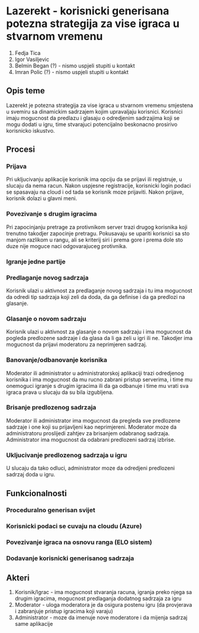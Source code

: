 # Lazerekt - korisnicki generisana potezna strategija za vise igraca u stvarnom vremenu

1. Fedja Tica
2. Igor Vasiljevic
3. Belmin Began (?) - nismo uspjeli stupiti u kontakt
4. Imran Polic (?) - nismo uspjeli stupiti u kontakt

## Opis teme

Lazerekt je potezna strategija za vise igraca u stvarnom vremenu smjestena u svemiru sa dinamickim sadrzajem kojim upravaljaju korisnici.
Korisnici imaju mogucnost da predlazu i glasaju o odredjenim sadrzajima koji se mogu dodati u igru, time stvarajuci potencijalno beskonacno prosirivo korisnicko iskustvo.

## Procesi

### Prijava

Pri ukljucivanju aplikacije korisnik ima opciju da se prijavi ili registruje, u slucaju da nema racun.
Nakon uspjesne registracije, korisnicki login podaci se spasavaju na cloud i od tada se korisnik moze prijaviti.
Nakon prijave, korisnik dolazi u glavni meni.

### Povezivanje s drugim igracima

Pri zapocinjanju pretrage za protivnikom server trazi drugog korisnika koji trenutno takodjer zapocinje pretragu.
Pokusavaju se upariti korisnici sa sto manjom razlikom u rangu, ali se kriterij siri i prema gore i prema dole sto duze nije moguce naci odgovarajuceg protivnika.

### Igranje jedne partije

### Predlaganje novog sadrzaja

Korisnik ulazi u aktivnost za predlaganje novog sadrzaja i tu ima mogucnost da odredi tip sadrzaja koji zeli da doda, da ga definise i da ga predlozi na glasanje.

### Glasanje o novom sadrzaju

Korisnik ulazi u aktivnost za glasanje o novom sadrzaju i ima mogucnost da pogleda predlozene sadrzaje i da glasa da li ga zeli u igri ili ne. Takodjer ima mogucnost da prijavi moderatoru za neprimjeren sadrzaj.

### Banovanje/odbanovanje korisnika

Moderator ili administrator u administratorskoj aplikaciji trazi odredjenog korisnika i ima mogucnost da mu rucno zabrani pristup serverima, i time mu onemoguci igranje s drugim igracima ili da ga odbanuje i time mu vrati sva igraca prava u slucaju da su bila izgubljena.

### Brisanje predlozenog sadrzaja

Moderator ili administrator ima mogucnost da pregleda sve predlozene sadrzaje i one koji su prijavljeni kao neprimjereni. Moderator moze da administratoru proslijedi zahtjev za brisanjem odabranog sadrzaja. Administrator ima mogucnost da odabrani predlozeni sadrzaj izbrise.

### Ukljucivanje predlozenog sadrzaja u igru

U slucaju da tako odluci, administrator moze da odredjeni predlozeni sadrzaj doda u igru.

## Funkcionalnosti

### Proceduralno generisan svijet 

### Korisnicki podaci se cuvaju na cloudu (Azure)

### Povezivanje igraca na osnovu ranga (ELO sistem)

### Dodavanje korisnicki generisanog sadrzaja

## Akteri

1. Korisnik/Igrac - ima mogucnost stvaranja racuna, igranja preko njega sa drugim igracima, mogucnost predlaganja dodatnog sadrzaja za igru
2. Moderator - uloga moderatora je da osigura postenu igru (da provjerava i zabranjuje pristup igracima koji varaju)
3. Administrator - moze da imenuje nove moderatore i da mijenja sadrzaj same aplikacije
